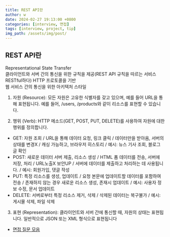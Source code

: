 ```yaml
---
title: REST API란 
author: w
date: 2024-02-27 19:13:00 +0800
categories: [interview, 면접]
tags: [interview, project, tip]
img_path: /assets/img/post/
---
```


## REST API란 
Representational State Transfer    
클라이언트와 서버 간의 통신을 위한 규칙을 제공(REST API 규칙을 따르는 서비스 RESTful하다)
HTTP 프로토콜을 기반  
웹 서비스 간의 통신을 위한 아키텍처 스타일


1. 자원 (Resource): 모든 자원은 고유한 식별자를 갖고 있으며, 예를 들어 URL을 통해 표현됩니다. 예를 들어, /users, /products와 같이 리소스를 표현할 수 있습니다.

2. 행위 (Verb): HTTP 메소드(GET, POST, PUT, DELETE)를 사용하여 자원에 대한 행위를 정의합니다.
  - GET: 자원 조회 / URL을 통해 데이터 요청, 링크 클릭 / 데이터만을 받아옴, 서버의 상태를 변경X / 캐싱 가능하고, 브라우저 히스토리 / 예시: 뉴스 기사 조회, 블로그 글 확인
  - POST: 새로운 데이터 서버 제출, 리소스 생성 / HTML 폼 데이터를 전송, 서버에 저장, 처리 / URL노출X 보안UP / 서버에 데이터를 제출하고 처리하는 데 사용됩니다. / 예시: 회원가입, 댓글 작성
  - PUT: 특정 리소스를 생성, 업데이트 / 요청 본문에 업데이트할 데이터를 포함하여 전송 / 존재하지 않는 경우 새로운 리소스 생성, 존재시 업데이트 / 예시: 사용자 정보 수정, 문서 업데이트
  - DELETE: 서버로부터 특정 리소스 제거, 삭제 / 삭제된 데이터는 복구불가 / 예시: 게시물 삭제, 파일 삭제

3. 표현 (Representation): 클라이언트와 서버 간에 통신할 때, 자원의 상태는 표현됩니다. 일반적으로 JSON 또는 XML 형식으로 표현됩니다

- [면접 질문 모음](/posts/면접-질문-모음/)